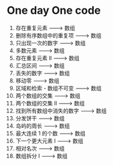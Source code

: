 # One day One code
1. 存在重复元素   ---> 数组
2. 删除有序数组中的重复项   ---> 数组
3. 只出现一次的数字    ---> 数组
4. 多数元素    ---> 数组
5. 存在重复元素 II   ---> 数组
6. 汇总区间   ---> 数组
7. 丢失的数字   ---> 数组
8. 移动零   ---> 数组
9. 区域和检索 - 数组不可变   ---> 数组
10. 两个数组的交集    ---> 数组
11. 两个数组的交集 II    ---> 数组
12. 找到所有数组中消失的数字   ---> 数组
13. 分发饼干   ---> 数组
14. 岛屿的周长    ---> 数组
15. 最大连续 1 的个数    ---> 数组
16. 下一个更大元素 I    ---> 数组
17. 相对名次  ---> 数组
18. 数组拆分 I   ---> 数组